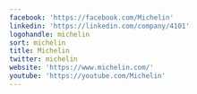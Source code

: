 ```yaml
---
facebook: 'https://facebook.com/Michelin'
linkedin: 'https://linkedin.com/company/4101'
logohandle: michelin
sort: michelin
title: Michelin
twitter: michelin
website: 'https://www.michelin.com/'
youtube: 'https://youtube.com/Michelin'
---
```

